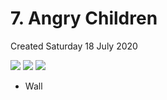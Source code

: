 # 7. Angry Children
Created Saturday 18 July 2020

![](/assets/7._Angry_Children_-_80-image-1.png)
![](/assets/7._Angry_Children_-_80-image-2.png)
![](/assets/7._Angry_Children_-_80-image-3.png)

- Wall

